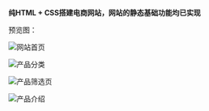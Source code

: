 **纯HTML + CSS搭建电商网站，网站的静态基础功能均已实现**

预览图：

![网站首页](http://m.qpic.cn/psb?/V103EO2s2J4gkQ/VztHQhv8xNfsmEKASQe*ieyenluVKG.YG8bzXv1pZ5k!/b/dL8AAAAAAAAA&bo=QAaDAwAAAAAKB.0!&rf=viewer_4)

![产品分类](http://m.qpic.cn/psb?/V103EO2s2J4gkQ/GplBOZ2sRGv35CRHMigpReIsFrs5YCkM4nGSDCwpwFg!/b/dFIBAAAAAAAA&bo=QAaDAwAAAAAKF*0!&rf=viewer_4)

![产品筛选页](http://m.qpic.cn/psb?/V103EO2s2J4gkQ/eXfvd59XvzmPsqY23izOz1AA3H05ikOsOWXVJH7UzXQ!/b/dL8AAAAAAAAA&bo=QAaDAwAAAAAKF*0!&rf=viewer_4)

![产品介绍](http://m.qpic.cn/psb?/V103EO2s2J4gkQ/4TZc7uhw3AE7Zh7cqPFLlKTEv62dKEngyfHtTTmo59I!/b/dFIBAAAAAAAA&bo=QAaDAwAAAAAKF*0!&rf=viewer_4)
